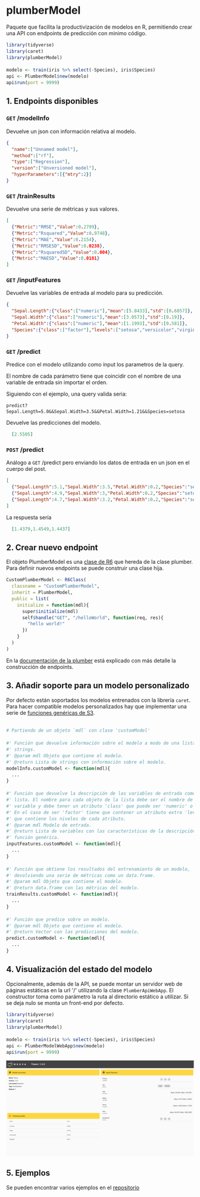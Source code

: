 # plumberModel

Paquete que facilita la productivización de modelos en R, permitiendo crear una
API con endpoints de predicción con minimo código.

```r
library(tidyverse)
library(caret)
library(plumberModel)

modelo <- train(iris %>% select(-Species), iris$Species)
api <- PlumberModel$new(modelo)
api$run(port = 9999)
```

## 1. Endpoints disponibles

### `GET` /modelInfo 

Devuelve un json con información relativa al modelo.

```json
{
  "name":["Unnamed model"],
  "method":["rf"],
  "type":["Regression"],
  "version":["Unversioned model"],
  "hyperParameters":[{"mtry":2}]
}
```

### `GET` /trainResults

Devuelve una serie de métricas y sus valores.

```json
[
  {"Metric":"RMSE","Value":0.2799},
  {"Metric":"Rsquared","Value":0.9748},
  {"Metric":"MAE","Value":0.2154},
  {"Metric":"RMSESD","Value":0.0238},
  {"Metric":"RsquaredSD","Value":0.004},
  {"Metric":"MAESD","Value":0.0181}
]
```

### `GET` /inputFeatures

Devuelve las variables de entrada al modelo para su predicción.

```json
{
  "Sepal.Length":{"class":["numeric"],"mean":[5.8433],"std":[0.6857]},
  "Sepal.Width":{"class":["numeric"],"mean":[3.0573],"std":[0.19]},
  "Petal.Width":{"class":["numeric"],"mean":[1.1993],"std":[0.581]},
  "Species":{"class":["factor"],"levels":["setosa","versicolor","virginica"]}
}
```

### `GET` /predict

Predice con el modelo utilizando como input los parametros de la query. 

El nombre de cada parámetro tiene que coincidir con el nombre de una variable 
de entrada sin importar el orden.

Siguiendo con el ejemplo, una query valida seria:

```url
predict?Sepal.Length=5.0&&Sepal.Width=3.5&&Petal.Width=1.21&&Species=setosa
```
Devuelve las predicciones del modelo.

```json
  [2.5505]
```

### `POST` /predict

Análogo a `GET` /predict pero enviando los datos de entrada en un json en el
cuerpo del post.

```json
[
  {"Sepal.Length":5.1,"Sepal.Width":3.5,"Petal.Width":0.2,"Species":"setosa"},
  {"Sepal.Length":4.9,"Sepal.Width":3,"Petal.Width":0.2,"Species":"setosa"},
  {"Sepal.Length":4.7,"Sepal.Width":3.2,"Petal.Width":0.2,"Species":"setosa"}
] 
```

La respuesta sería

```json
  [1.4379,1.4549,1.4437]
```

## 2. Crear nuevo endpoint

El objeto PlumberModel es una [clase de R6](https://cran.r-project.org/web/packages/R6/vignettes/Introduction.html) 
que hereda de la clase plumber. 
Para definir nuevos endpoints se puede construir una clase hija.

```r
CustomPlumberModel <- R6Class(
  classname = "CustomPlumberModel",
  inherit = PlumberModel,
  public = list(
    initialize = function(mdl){
      super$initialize(mdl)
      self$handle("GET", "/helloWorld", function(req, res){
        "hello world!"
      })
    }
  )
)
```

En la [documentación de la plumber](https://www.rplumber.io/docs/programmatic-usage.html#defining-endpoints) 
está explicado con más detalle la construcción de endpoints.

## 3. Añadir soporte para un modelo personalizado

Por defecto están soportados los modelos entrenados con la librería `caret`. Para
hacer compatible modelos personalizados hay que implementar una serie de 
[funciones genéricas de S3](http://adv-r.had.co.nz/S3.html).

```r

# Partiendo de un objeto `mdl` con clase 'customModel'

#' Función que devuelve información sobre el modelo a modo de una lista de
#' strings.
#' @param mdl Objeto que contiene el modelo.
#' @return Lista de strings con información sobre el modelo.
modelInfo.customModel <- function(mdl){
  ...
}

#' Función que devuelve la descripción de las variables de entrada como una
#' lista. El nombre para cada objeto de la lista debe ser el nombre de la
#' variable y debe tener un atributo 'class' que puede ser 'numeric' o 'factor'.
#' En el caso de ser 'factor' tiene que contener un atributo extra 'levels',
#' que contiene los niveles de cada atributo.
#' @param mdl Modelo de entrada.
#' @return Lista de variables con las características de la descripción de la
#' función genérica.
inputFeatures.customModel <- function(mdl){
  ...
}

#' Función que obtiene los resultados del entrenamiento de un modelo,
#' devolviendo una serie de métricas como un data.frame.
#' @param mdl Objeto que contiene el modelo.
#' @return data.frame con las métricas del modelo.
trainResults.customModel <- function(mdl){
  ...
}

#' Función que predice sobre un modelo.
#' @param mdl Objeto que contiene el modelo.
#' @return Vector con las predicciones del modelo.
predict.customModel <- function(mdl){
  ...
}

```

## 4. Visualización del estado del modelo

Opcionalmente, además de la API, se puede montar un servidor web de páginas 
estáticas en la url '/' utilizando la clase `PlumberApiWebApp`. El constructor
toma como parámetro la ruta al directorio estático a utilizar. Si se deja nulo
se monta un front-end por defecto.

```r
library(tidyverse)
library(caret)
library(plumberModel)

modelo <- train(iris %>% select(-Species), iris$Species)
api <- PlumberModelWebApp$new(modelo)
api$run(port = 9999)
```

![ejemplo front-end](doc/img/webapp-example.png)

## 5. Ejemplos

Se pueden encontrar varios ejemplos en el [repositorio](examples/)


